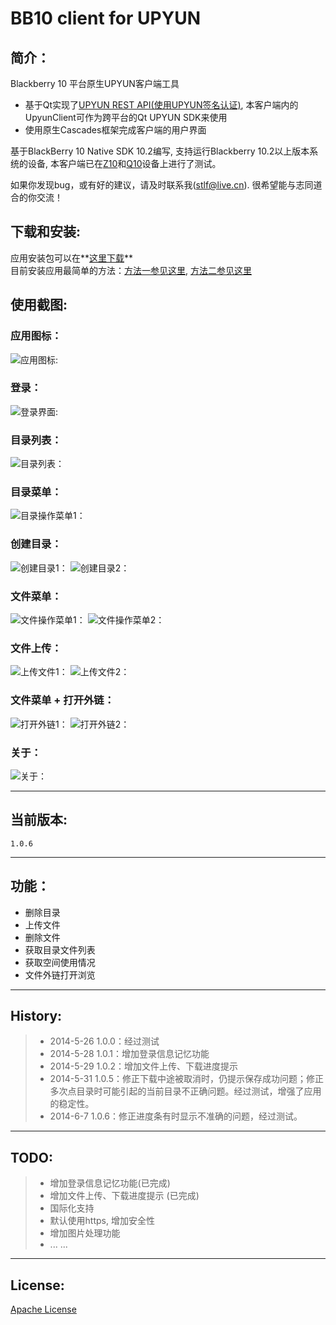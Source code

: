 ﻿**BB10 client for UPYUN**
=========

**简介：**
-
Blackberry 10 平台原生UPYUN客户端工具

  - 基于Qt实现了[UPYUN REST API(使用UPYUN签名认证)], 本客户端内的UpyunClient可作为跨平台的Qt UPYUN SDK来使用
  - 使用原生Cascades框架完成客户端的用户界面

基于BlackBerry 10 Native SDK 10.2编写, 支持运行Blackberry 10.2以上版本系统的设备, 本客户端已在[Z10]和[Q10]设备上进行了测试。

如果你发现bug，或有好的建议，请及时联系我([stlf@live.cn]). 很希望能与志同道合的你交流！

**下载和安装:**
-
应用安装包可以在**[这里下载]**   
目前安装应用最简单的方法：[方法一参见这里],  [方法二参见这里]  

**使用截图:**
-

### **应用图标：**

![应用图标:](https://github.com/stlf/bb10-client-for-UPYUN/raw/master/screen/IMG_0.png)
### **登录：**
![登录界面:](https://github.com/stlf/bb10-client-for-UPYUN/raw/master/screen/IMG_1.png)
### **目录列表：**
![目录列表：](https://github.com/stlf/bb10-client-for-UPYUN/raw/master/screen/IMG_5.png)
### **目录菜单：**
![目录操作菜单1：](https://github.com/stlf/bb10-client-for-UPYUN/raw/master/screen/IMG_12.png)
### **创建目录：**
![创建目录1：](https://github.com/stlf/bb10-client-for-UPYUN/raw/master/screen/IMG_3.png)
![创建目录2：](https://github.com/stlf/bb10-client-for-UPYUN/raw/master/screen/IMG_4.png)
### **文件菜单：**
![文件操作菜单1：](https://github.com/stlf/bb10-client-for-UPYUN/raw/master/screen/IMG_6.png)
![文件操作菜单2：](https://github.com/stlf/bb10-client-for-UPYUN/raw/master/screen/IMG_7.png)
### **文件上传：**
![上传文件1：](https://github.com/stlf/bb10-client-for-UPYUN/raw/master/screen/IMG_14.png)
![上传文件2：](https://github.com/stlf/bb10-client-for-UPYUN/raw/master/screen/IMG_15.png)
### **文件菜单 + 打开外链：**
![打开外链1：](https://github.com/stlf/bb10-client-for-UPYUN/raw/master/screen/IMG_24.png)
![打开外链2：](https://github.com/stlf/bb10-client-for-UPYUN/raw/master/screen/IMG_25.png)
### **关于：**
![关于：](https://github.com/stlf/bb10-client-for-UPYUN/raw/master/screen/IMG_26.png)

-------------

**当前版本:**
-
    1.0.6

----
**功能：**
-
- 删除目录
- 上传文件
- 删除文件
- 获取目录文件列表
- 获取空间使用情况
- 文件外链打开浏览

--------

**History:**
-
> * 2014-5-26 1.0.0：经过测试
> * 2014-5-28 1.0.1：增加登录信息记忆功能
> * 2014-5-29 1.0.2：增加文件上传、下载进度提示 
> * 2014-5-31 1.0.5：修正下载中途被取消时，仍提示保存成功问题；修正多次点目录时可能引起的当前目录不正确问题。经过测试，增强了应用的稳定性。
> * 2014-6-7 1.0.6：修正进度条有时显示不准确的问题，经过测试。

----
**TODO:**
-
> * 增加登录信息记忆功能(已完成)
> * 增加文件上传、下载进度提示 (已完成)
> * 国际化支持
> * 默认使用https, 增加安全性
> * 增加图片处理功能
> * ... ...

----
**License:**
-
[Apache License]


[UPYUN REST API(使用UPYUN签名认证)]:http://docs.upyun.com/api/#
[Z10]:http://uk.blackberry.com/smartphones/blackberry-z10.html
[Q10]:http://uk.blackberry.com/smartphones/blackberry-q10.html
[stlf@live.cn]:mailto:stlf@live.cn

[方法一参见这里]:http://iiberry.com/thread-26926-1-1.html
[方法二参见这里]:http://iiberry.com/thread-6872-1-1.html
[这里下载]:https://github.com/stlf/bb10-client-for-upyun/blob/master/arm/o.le-v7/bb10-client-for-UPYUN-1_0_6_6.bar
[Apache License]: http://www.apache.org/licenses/

